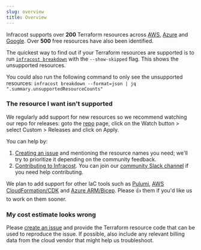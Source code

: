 ```yaml
---
slug: overview
title: Overview
---
```


Infracost supports over **200** Terraform resources across [AWS](aws), [Azure](azure) and [Google](google). Over **500** free resources have also been identified.

The quickest way to find out if your Terraform resources are supported is to run [`infracost breakdown`](/docs#usage) with the `--show-skipped` flag. This shows the unsupported resources.

You could also run the following command to only see the unsupported resources:
`infracost breakdown --format=json | jq ".summary.unsupportedResourceCounts"`

### The resource I want isn't supported

We regularly add support for new resources so we recommend watching our repo for releases: goto the [repo](https://github.com/infracost/infracost) page, click on the Watch button > select Custom > Releases and click on Apply.

You can help by:
1. [Creating an issue](https://github.com/infracost/infracost/issues/new/choose) and mentioning the resource names you need; we'll try to prioritize it depending on the community feedback.
2. [Contributing to Infracost](https://github.com/infracost/infracost#contributing). You can join our [community Slack channel](https://www.infracost.io/community-chat) if you need help contributing.

We plan to add support for other IaC tools such as [Pulumi](https://github.com/infracost/infracost/issues/187), [AWS CloudFormation/CDK](https://github.com/infracost/infracost/issues/190) and [Azure ARM/Bicep](https://github.com/infracost/infracost/issues/812). Please 👍 them if you'd like us to work on them sooner.

### My cost estimate looks wrong

Please [create an issue](https://github.com/infracost/infracost/issues/new/choose) and provide the Terraform resource code that can be used to reproduce the issue. If possible, also include any relevant billing data from the cloud vendor that might help us troubleshoot.
